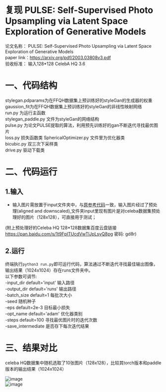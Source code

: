 # 复现  PULSE: Self-Supervised Photo Upsampling via Latent Space Exploration of Generative Models
论文名称： PULSE: Self-Supervised Photo Upsampling via Latent Space Exploration of Generative Models   
paper link：https://arxiv.org/pdf/2003.03808v3.pdf   
验收标准： 输入128*128  CelebA HQ 3.6

# 一、代码结构
stylegan.pdparams为在FFQH数据集上预训练好的styleGan的生成器的权重   
gaussion_fit为在FFQH数据集上预训练好的styleGan的非线性映射网络  
run.py 为运行主函数   
stylegan_paddle.py 文件为styleGan的网络结构   
pulse.py 为论文PULSE提取的算法，利用预先训练好的gan不断迭代寻找最优图片   
loss.py 损失函数类
SphericalOptimizer.py 文件里为优化器类    
bicubic.py  双三次下采样类   
drive.py  驱动下载类   


# 二、代码运行
## 1.输入
+ 输入图片需放置于input文件夹中，与[原参考代码](https://github.com/adamian98/pulse)一致，输入图片经过了预处理(aligned and downscaled),文件夹input里现有图片是对celeba数据集预处理好的图片（128x128），可直接用于测试；

(附上预处理好的Celeba HQ 128*128数据集百度云盘链接  https://pan.baidu.com/s/1t9FpITUcdVwTlJpLsyQ8pg  密码: gd8r)

## 2.运行
终端执行`python3 run.py`即可运行代码，算法通过不断迭代寻找最佳输出图像，输出结果（1024x1024）存在runs文件夹中。   
以下参数可调节:  
-input_dir default='input' 输入路径   
-output_dir default='runs' 输出路径   
-batch_size default=1 每批次大小   
-seed 随机种子   
-eps default=2e-3 目标最小损失   
-opt_name default='adam' 优化器类别   
-steps default=100 寻找最优图片时的迭代次数   
-save_intermediate 是否存下每次迭代结果   



# 三、结果对比
celeba HQ数据集中随机选取了10张图片（128x128），比较其torch版本和paddle版本的输出结果（1024x1024） 
    

![image](https://tva1.sinaimg.cn/large/008i3skNgy1gtauf1g3upj30tj0gl0v3.jpg)  
![image](https://tva1.sinaimg.cn/large/008i3skNgy1gtaugks2zoj30ts0gjju6.jpg)   

